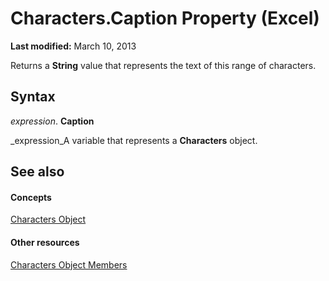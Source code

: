 
# Characters.Caption Property (Excel)

 **Last modified:** March 10, 2013

Returns a  **String** value that represents the text of this range of characters.

## Syntax

 _expression_. **Caption**

 _expression_A variable that represents a  **Characters** object.


## See also


#### Concepts


 [Characters Object](128c9ee4-8ba3-6d22-ad0f-9f20be1e24af.md)
#### Other resources


 [Characters Object Members](5172cea2-c939-9bbe-d751-304d4aafd9cf.md)
